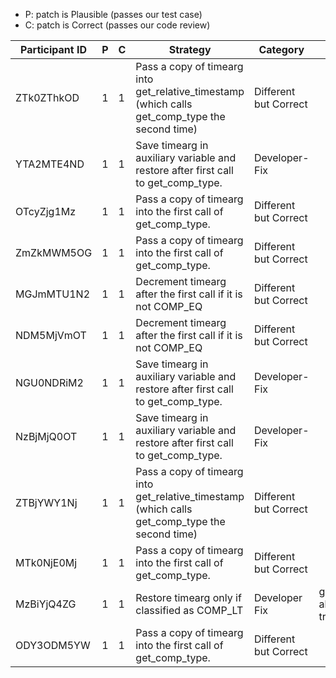 * P: patch is Plausible (passes our test case)
* C: patch is Correct (passes our code review)

| Participant ID | P | C | Strategy | Category | Rationale |
| -- | -- | -- | -- | -- | -- |
| ZTk0ZThkOD | 1 | 1 | Pass a copy of timearg into get_relative_timestamp (which calls get_comp_type the second time) | Different but Correct |  |
| YTA2MTE4ND | 1 | 1 | Save timearg in auxiliary variable and restore after first call to get_comp_type. | Developer-Fix |  |
| OTcyZjg1Mz | 1 | 1 | Pass a copy of timearg into the first call of get_comp_type. | Different but Correct |  |
| ZmZkMWM5OG | 1 | 1 | Pass a copy of timearg into the first call of get_comp_type. | Different but Correct |  |
| MGJmMTU1N2 | 1 | 1 | Decrement timearg after the first call if it is not COMP_EQ | Different but Correct |  |
| NDM5MjVmOT | 1 | 1 | Decrement timearg after the first call if it is not COMP_EQ | Different but Correct |  |
| NGU0NDRiM2 | 1 | 1 | Save timearg in auxiliary variable and restore after first call to get_comp_type. | Developer-Fix |  |
| NzBjMjQ0OT | 1 | 1 | Save timearg in auxiliary variable and restore after first call to get_comp_type. | Developer-Fix |  |
| ZTBjYWY1Nj | 1 | 1 | Pass a copy of timearg into get_relative_timestamp (which calls get_comp_type the second time) | Different but Correct |  |
| MTk0NjE0Mj | 1 | 1 | Pass a copy of timearg into the first call of get_comp_type. | Different but Correct |  |
| MzBiYjQ4ZG | 1 | 1 | Restore timearg only if classified as COMP_LT | Developer Fix | get_comp_type always returns true |
| ODY3ODM5YW | 1 | 1 | Pass a copy of timearg into the first call of get_comp_type. | Different but Correct |  |

